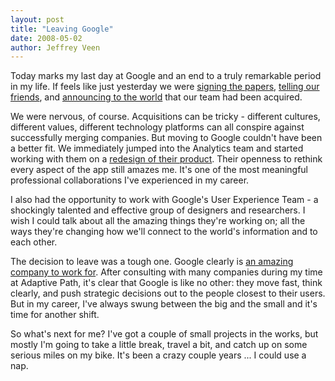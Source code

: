 ```yaml
---
layout: post
title: "Leaving Google"
date: 2008-05-02
author: Jeffrey Veen
---
```

Today marks my last day at Google and an end to a truly remarkable period in my life. If feels like just yesterday we were <a href="http://www.flickr.com/photos/maggiemason/99955206/">signing the papers</a>, <a href="http://www.flickr.com/photos/veen/99843451/">telling our friends</a>, and <a href="http://googleblog.blogspot.com/2006/02/here-comes-measure-map.html">announcing to the world</a> that our team had been acquired.

We were nervous, of course. Acquisitions can be tricky - different cultures, different values, different technology platforms can all conspire against successfully merging companies. But moving to Google couldn't have been a better fit. We immediately jumped into the Analytics team and started working with them on a <a href="http://analytics.blogspot.com/2007/05/new-version-of-google-analytics.html">redesign of their product</a>. Their openness to rethink every aspect of the app still amazes me. It's one of the most meaningful professional collaborations I've experienced in my career. 

I also had the opportunity to work with Google's User Experience Team -  a shockingly talented and effective group of designers and researchers. I wish I could talk about all the amazing things they're working on; all the ways they're changing how we'll connect to the world's information and to each other.

The decision to leave was a tough one. Google clearly is <a href="http://money.cnn.com/galleries/2008/fortune/0801/gallery.bestcos_top50.fortune/index.html">an amazing company to work for</a>. After consulting with many companies during my time at Adaptive Path, it's clear that Google is like no other: they move fast, think clearly, and push strategic decisions out to the people closest to their users. But in my career, I've always swung between the big and the small and it's time for another shift.

So what's next for me? I've got a couple of small projects in the works, but mostly I'm going to take a little break, travel a bit, and catch up on some serious miles on my bike. It's been a crazy couple years ... I could use a nap.
